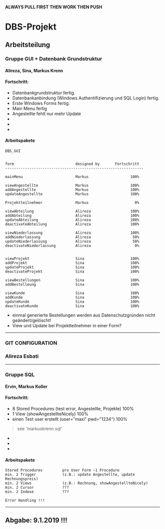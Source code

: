 #### ALWAYS PULL FIRST THEN WORK THEN PUSH

# DBS-Projekt

## Arbeitsteilung

### Gruppe GUI + Datenbank Grundstruktur

#### Alireza, Sina, Markus Krenn

#### Fortschritt:
* Datenbankgrundstruktur fertig.
* Datenbankanbindung (Windows Authentifizierung und SQL Login) fertig.
* Erste Windows Forms fertig.
* Main Menu fertig
* Angestellte fehlt nur mehr Update
* 
* 
* 

#### Arbeitspakete
```
DBS_GUI


form                            designed by       Fortschritt
---------------------------------------------------------------

mainMenu                        Markus                   100%

viewAngestellte                 Markus                   100%
addAngestellte                  Markus                   100%
updateAngestellte               Markus                   100%

Projektteilnehmer               Markus                     0%

viewAbteilung                   Alireza                  100%
addAbteilung                    Alireza                  100%
updateAbteilung                 Alireza                  100%
deactivateAbteilung             Alireza                  100%

viewNiederlassung               Alireza                  100%
addNiederlassung                Alireza                   50%
updateNiederlassung             Alireza                   50%
deactivateNiederlassung         Alireza                    0%


viewProjekt                     Sina                     100%
addProjekt                      Sina                     100%
updateProjekt                   Sina                     100%
deactivateProjekt               Sina                     100%

viewBestellungen                Sina                     100%
addBestelleung                  Sina                     100%

viewKunde                       Sina                     100%
addKunde                        Sina                     100%
updateKunde                     Sina                     100%
deactivateKunde                 Sina                     100%
```

* einmal generierte Bestellungen werden aus Datenschutzgründen nicht geändert/gelöscht!
* View und Update bei Projektteilnehmer in einer Form?
---

### GIT CONFIGURATION

### Alireza Esbati

---

### Gruppe SQL

#### Ervin, Markus Koller

#### Fortschritt:
* 8 Stored Procedures (test error, Angestellte, Projekte)   100%
* 1 View (showAngestellteNicely)                            100%
* einen Test user erstellt (user="maxi" pwd="1234")         100%

> see 'markuskrenn.sql'

* 
* 
* 


#### Arbeitspakete
```
Stored Procedures         pro User Form ~1 Procedure
min. 2 Trigger            (z.B.: update Angestellte, update Rechnungspreis)
min. 2 Views              (z.B.: Rechnung, showAngestellteNicely)
min. 2 Cursor             ???
min. 2 Indexe             ???

Error Handling !!!
```

---

## Abgabe: 9.1.2019 !!!
